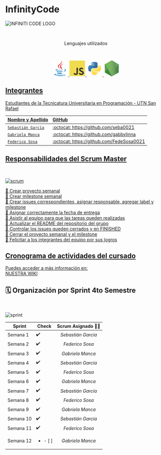 # InfinityCode

![INFINITI CODE LOGO](https://github.com/CodeSystem2022/InfinityCode-4to-Semestre/assets/103858769/445c956a-dbdf-4010-b801-0d7c42d90d97)

<br>

<p align = "center">Lenguajes utilizados </p>

<br>

<p align="center"> <a href="https://www.java.com" target="_blank" rel="noreferrer"> <img src="https://raw.githubusercontent.com/devicons/devicon/master/icons/java/java-original.svg" alt="java" width="50" height="50"/> </a> <a href="https://developer.mozilla.org/en-US/docs/Web/JavaScript" target="_blank" rel="noreferrer"> <img src="https://raw.githubusercontent.com/devicons/devicon/master/icons/javascript/javascript-original.svg" alt="javascript" width="50" height="50"/> </a> <a href="https://www.python.org" target="_blank" rel="noreferrer"> <img src="https://raw.githubusercontent.com/devicons/devicon/master/icons/python/python-original.svg" alt="python" width="50" height="50"/> </a> <code><a href="https://nodejs.org/es" target="_blank"><img height="50" alt="nodejs" src="https://raw.githubusercontent.com/github/explore/80688e429a7d4ef2fca1e82350fe8e3517d3494d/topics/nodejs/nodejs.png"></code></p>



## Integrantes

Estudiantes de la Tecnicatura Universitaria en Programación - UTN San Rafael 

| Nombre y Apellido     | GitHub                                         |
|:---------------------| :----------------------------------------------|
| `Sebastián García`    | :octocat:  https://github.com/seba0021 |
| `Gabriela Manca`      | :octocat:  https://github.com/gabbylinna   |
| `Federico Sosa`       | :octocat:  https://github.com/FedeSosa0021 |


## Responsabilidades del Scrum Master 
<br>

![scrum](https://github.com/CodeSystem2022/InfinityCode-4to-Semestre/assets/103860123/b0f66081-72c2-4df2-97f8-63611419deaa)


:lock_with_ink_pen: Crear proyecto semanal<br>
:lock_with_ink_pen: Crear milestone semanal<br>
:lock_with_ink_pen: Crear issues correspondientes, asignar responsable, agregar label y milestone<br>
:lock_with_ink_pen: Asignar correctamente la fecha de entrega<br>
:lock_with_ink_pen: Asistir al equipo para que las tareas queden realizadas<br>
:lock_with_ink_pen: Actualizar el README del repositorio del grupo<br>
:lock_with_ink_pen: Controlar los issues queden cerrados y en FINISHED<br>
:lock_with_ink_pen: Cerrar el proyecto semanal y el milestone<br>
:gift_heart: Felicitar a los integrantes del equipo por sus logros<br>

## Cronograma de actividades del cursado

Puedes acceder a más información en: <br>
[NUESTRA WIKI](https://github.com/CodeSystem2022/InfinityCode-4to-Semestre/wiki)


## 🗓️ Organización por Sprint 4to Semestre
<br>

![sprint](https://github.com/CodeSystem2022/InfinityCode-4to-Semestre/assets/103860123/127c208f-1852-4cc6-860d-402f248d24ed)


| **Sprint** | **Check**  |  **Scrum Asignado** 👨‍💻 |
| ------------- | ------- | :-------------:|
| Semana 1 | :heavy_check_mark:|*Sebastián García* |
| Semana 2 | :heavy_check_mark:|*Federico Sosa* |
| Semana 3 | :heavy_check_mark:|*Gabriela Manca* |
| Semana 4 | :heavy_check_mark:|*Sebastián García* |
| Semana 5 | :heavy_check_mark: |*Federico Sosa* |
| Semana 6 | :heavy_check_mark: |*Gabriela Manca* |
| Semana 7 | :heavy_check_mark: |*Sebastián García* |
| Semana 8 | :heavy_check_mark: |*Federico Sosa* |
| Semana 9 | :heavy_check_mark: |*Gabriela Manca* |
| Semana 10 | :heavy_check_mark:|*Sebastián García* |
| Semana 11 | :heavy_check_mark: |*Federico Sosa* |
| Semana 12 | <ul><li>- [ ] </li> |*Gabriela Manca* |


